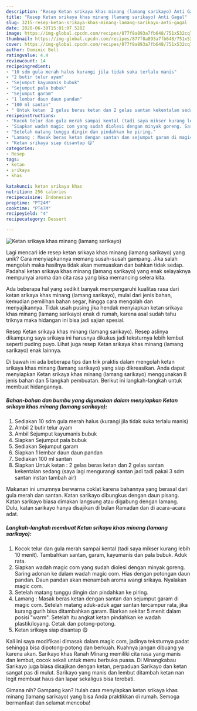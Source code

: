 ```yaml
---
description: "Resep Ketan srikaya khas minang (lamang sarikayo) Anti Gagal"
title: "Resep Ketan srikaya khas minang (lamang sarikayo) Anti Gagal"
slug: 3215-resep-ketan-srikaya-khas-minang-lamang-sarikayo-anti-gagal
date: 2020-06-30T15:01:07.528Z
image: https://img-global.cpcdn.com/recipes/877f8a893a7fb648/751x532cq70/ketan-srikaya-khas-minang-lamang-sarikayo-foto-resep-utama.jpg
thumbnail: https://img-global.cpcdn.com/recipes/877f8a893a7fb648/751x532cq70/ketan-srikaya-khas-minang-lamang-sarikayo-foto-resep-utama.jpg
cover: https://img-global.cpcdn.com/recipes/877f8a893a7fb648/751x532cq70/ketan-srikaya-khas-minang-lamang-sarikayo-foto-resep-utama.jpg
author: Dominic Bell
ratingvalue: 4.4
reviewcount: 14
recipeingredient:
- "10 sdm gula merah halus kurangi jila tidak suka terlalu manis"
- "2 butir telur ayam"
- "Sejumput kayumanis bubuk"
- "Sejumput pala bubuk"
- "Sejumput garam"
- "1 lembar daun daun pandan"
- "100 ml santan"
- " Untuk ketan  2 gelas beras ketan dan 2 gelas santan kekentalan sedang saya lagi mengurangi santan jadi tadi pakai 3 sdm santan instan tambah air"
recipeinstructions:
- "Kocok telur dan gula merah sampai kental (tadi saya mikser kurang lebih 10 menit). Tambahkan santan, garam, kayumanis dan pala bubuk. Aduk rata."
- "Siapkan wadah magic com yang sudah diolesi dengan minyak goreng. Saring adonan ke dalam wadah magic com. Hias dengan potongan daun pandan. Daun pandan akan menambah aroma wangi srikaya. Nyalakan magic com."
- "Setelah matang tunggu dingin dan pindahkan ke piring."
- "Lamang : Masak beras ketan dengan santan dan sejumput garam di magic com. Setelah matang aduk-aduk agar santan tercampur rata, jika kurang gurih bisa ditambahkan garam. Biarkan sekitar 5 menit dalam posisi &#34;warm&#34;. Setelah itu angkat ketan pindahkan ke wadah plastik/loyang. Cetak dan potong-potong."
- "Ketan srikaya siap disantap 😋"
categories:
- Resep
tags:
- ketan
- srikaya
- khas

katakunci: ketan srikaya khas 
nutrition: 256 calories
recipecuisine: Indonesian
preptime: "PT24M"
cooktime: "PT47M"
recipeyield: "4"
recipecategory: Dessert

---
```



![Ketan srikaya khas minang (lamang sarikayo)](https://img-global.cpcdn.com/recipes/877f8a893a7fb648/751x532cq70/ketan-srikaya-khas-minang-lamang-sarikayo-foto-resep-utama.jpg)

Lagi mencari ide resep ketan srikaya khas minang (lamang sarikayo) yang unik? Cara menyiapkannya memang susah-susah gampang. Jika salah mengolah maka hasilnya tidak akan memuaskan dan bahkan tidak sedap. Padahal ketan srikaya khas minang (lamang sarikayo) yang enak selayaknya mempunyai aroma dan cita rasa yang bisa memancing selera kita.

Ada beberapa hal yang sedikit banyak mempengaruhi kualitas rasa dari ketan srikaya khas minang (lamang sarikayo), mulai dari jenis bahan, kemudian pemilihan bahan segar, hingga cara mengolah dan menyajikannya. Tidak usah pusing jika hendak menyiapkan ketan srikaya khas minang (lamang sarikayo) enak di rumah, karena asal sudah tahu triknya maka hidangan ini bisa jadi sajian spesial.

Resep Ketan srikaya khas minang (lamang sarikayo). Resep aslinya dikampung saya srikaya ini harusnya dikukus jadi teksturnya lebih lembut seperti puding puyo. Lihat juga resep Ketan srikaya khas minang (lamang sarikayo) enak lainnya.


Di bawah ini ada beberapa tips dan trik praktis dalam mengolah ketan srikaya khas minang (lamang sarikayo) yang siap dikreasikan. Anda dapat menyiapkan Ketan srikaya khas minang (lamang sarikayo) menggunakan 8 jenis bahan dan 5 langkah pembuatan. Berikut ini langkah-langkah untuk membuat hidangannya.

<!--inarticleads1-->

##### Bahan-bahan dan bumbu yang digunakan dalam menyiapkan Ketan srikaya khas minang (lamang sarikayo):

1. Sediakan 10 sdm gula merah halus (kurangi jila tidak suka terlalu manis)
1. Ambil 2 butir telur ayam
1. Ambil Sejumput kayumanis bubuk
1. Siapkan Sejumput pala bubuk
1. Sediakan Sejumput garam
1. Siapkan 1 lembar daun daun pandan
1. Sediakan 100 ml santan
1. Siapkan  Untuk ketan : 2 gelas beras ketan dan 2 gelas santan kekentalan sedang (saya lagi mengurangi santan jadi tadi pakai 3 sdm santan instan tambah air)


Makanan ini umumnya berwarna coklat karena bahannya yang berasal dari gula merah dan santan. Katan sarikayo dibungkus dengan daun pisang. Katan sarikayo biasa dimakan langsung atau digabung dengan lamang. Dulu, katan sarikayo hanya disajikan di bulan Ramadan dan di acara-acara adat. 

<!--inarticleads2-->

##### Langkah-langkah membuat Ketan srikaya khas minang (lamang sarikayo):

1. Kocok telur dan gula merah sampai kental (tadi saya mikser kurang lebih 10 menit). Tambahkan santan, garam, kayumanis dan pala bubuk. Aduk rata.
1. Siapkan wadah magic com yang sudah diolesi dengan minyak goreng. Saring adonan ke dalam wadah magic com. Hias dengan potongan daun pandan. Daun pandan akan menambah aroma wangi srikaya. Nyalakan magic com.
1. Setelah matang tunggu dingin dan pindahkan ke piring.
1. Lamang : Masak beras ketan dengan santan dan sejumput garam di magic com. Setelah matang aduk-aduk agar santan tercampur rata, jika kurang gurih bisa ditambahkan garam. Biarkan sekitar 5 menit dalam posisi &#34;warm&#34;. Setelah itu angkat ketan pindahkan ke wadah plastik/loyang. Cetak dan potong-potong.
1. Ketan srikaya siap disantap 😋


Kali ini saya modifikasi dimasak dalam magic com, jadinya teksturnya padat sehingga bisa dipotong-potong dan berkuah. Kuahnya jangan dibuang ya karena akan. Sarikayo khas Ranah Minang memiliki cita rasa yang manis dan lembut, cocok sekali untuk menu berbuka puasa. Di Minangkabau Sarikayo juga biasa disajikan dengan ketan, perpaduan Sarikayo dan ketan sangat pas di mulut. Sarikayo yang manis dan lembut ditambah ketan nan legit membuat haus dan lapar sekaligus bisa terobati. 

Gimana nih? Gampang kan? Itulah cara menyiapkan ketan srikaya khas minang (lamang sarikayo) yang bisa Anda praktikkan di rumah. Semoga bermanfaat dan selamat mencoba!

